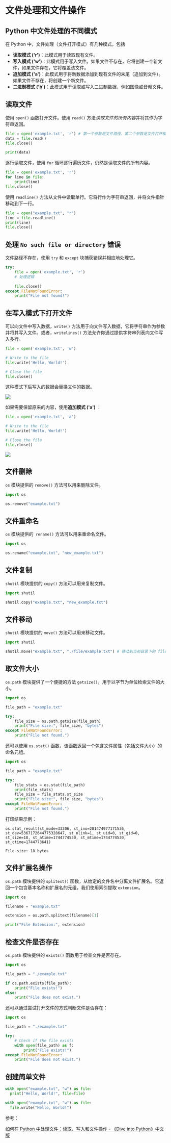 # 文件处理和文件操作

## Python 中文件处理的不同模式

在 Python 中，文件处理（文件打开模式）有几种模式，包括

- **读取模式 ('r')**：此模式用于读取现有文件。
- **写入模式 ('w')**：此模式用于写入文件。如果文件不存在，它将创建一个新文件，如果文件存在，它将覆盖该文件。
- **追加模式 ('a')**：此模式用于将新数据添加到现有文件的末尾（追加到文件）。如果文件不存在，将创建一个新文件。
- **二进制模式 ('b')**：此模式用于读取或写入二进制数据，例如图像或音频文件。

## 读取文件

使用 `open()` 函数打开文件。使用 `read()` 方法*读取文件的所有内容*并将其作为字符串返回。

```python
file = open('example.txt', 'r') # 第一个参数是文件路径，第二个参数是文件打开模式
data = file.read()
file.close()

print(data)
```

逐行读取文件，使用 `for` 循环逐行遍历文件，仍然是读取文件的所有内容。

```python
file = open('example.txt', 'r')
for line in file:
    print(line)
file.close()
```

使用 `readline()` 方法从文件中读取单行。它将行作为字符串返回，并将文件指针移动到下一行。

```python
file = open("example.txt", "r")
line = file.readline()
print(line)
file.close()
```

## 处理 `No such file or directory` 错误

文件路径不存在，使用 `try` 和 `except` 块捕获错误并相应地处理它。

```python
try:
    file = open('example.txt', 'r')
	# 处理逻辑
	
	file.close()
except FileNotFoundError:
    print("File not found!")
```

## 在写入模式下打开文件

可以向文件中写入数据，`write()` 方法用于向文件写入数据，它将字符串作为参数并将其写入文件。或者，`writelines()` 方法允许你通过提供字符串列表向文件写入多行。

```python
file = open('example.txt', 'w')

# Write to the file
file.write('Hello, World!')

# Close the file
file.close()
```

这种模式下后写入的数据会替换文件的数据。

![](./src/Code_S4LnKJ0cJg.gif)

如果需要保留原来的内容，使用**追加模式 ('a')** ：

```python
file = open('example.txt', 'a')

# Write to the file
file.write('Hello, World!')

# Close the file
file.close()
```

![](./src/Code_7n6JIaUOB5.gif)

## 文件删除

`os` 模块提供的 `remove()` 方法可以用来删除文件。

```python
import os

os.remove("example.txt")
```


## 文件重命名

`os` 模块提供的` rename()` 方法可以用来重命名文件。

```python
import os

os.rename("example.txt", "new_example.txt")
```

## 文件复制

`shutil` 模块提供的 `copy()` 方法可以用来复制文件。

```python
import shutil

shutil.copy("example.txt", "new_example.txt")
```

## 文件移动

`shutil` 模块提供的 `move()` 方法可以用来移动文件。

```python
import shutil

shutil.move("example.txt", "./file/example.txt") # 移动到当前目录下的 file 文件夹内
```



## 取文件大小

`os.path` 模块提供了一个便捷的方法 `getsize()`，用于以字节为单位检索文件的大小。

```python
import os

file_path = "example.txt" 

try:
    file_size = os.path.getsize(file_path)
    print("File size:", file_size, "bytes")
except FileNotFoundError:
    print("File not found.")
```

还可以使用 `os.stat()` 函数，该函数返回一个包含文件属性（包括文件大小）的命名元组。

```python
import os

file_path = "example.txt"

try:
    file_stats = os.stat(file_path)
    print(file_stats)
    file_size = file_stats.st_size
    print("File size:", file_size, "bytes")
except FileNotFoundError:
    print("File not found.")
```

打印结果示例：
```shell
os.stat_result(st_mode=33206, st_ino=281474977171536, st_dev=5367172644775328647, st_nlink=1, st_uid=0, st_gid=0, st_size=18, st_atime=1744774530, st_mtime=1744774530, st_ctime=1744773641)

File size: 18 bytes
```

## 文件扩展名操作

`os.path` 模块提供的 `splitext()` 函数，从给定的文件名中分离文件扩展名。它返回一个包含基本名称和扩展名的元组，我们使用索引提取 `extension`。

```python
import os

filename = "example.txt"

extension = os.path.splitext(filename)[1]

print("File Extension:", extension)
```

## 检查文件是否存在

`os.path` 模块提供的 `exists()` 函数用于检查文件是否存在。

```python
import os

file_path = "./example.txt"

if os.path.exists(file_path):
    print("File exists!")
else:
    print("File does not exist.")
```

还可以通过尝试打开文件的方式判断文件是否存在：

```python
import os

file_path = "./example.txt"

try:
    # Check if the file exists
    with open(file_path) as f:
        print("File exists!")
except FileNotFoundError:
    print("File does not exist.")
```

## 创建简单文件

```python
with open("example.txt", "w") as file:
  print("Hello, World!", file=file)
```

```python
with open("example.txt", "w") as file:
  file.write("Hello, World!")
```


参考：

[如何在 Python 中处理文件：读取、写入和文件操作 - 《Dive into Python》中文版](https://diveintopython.cn/learn/file-handling)